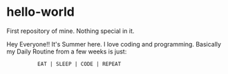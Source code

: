# hello-world
First repository of mine. Nothing special in it.

Hey Everyone!! It's Summer here. I love coding and programming.
Basically my Daily Routine from a few weeks is just:
              
              EAT | SLEEP | CODE | REPEAT
              
